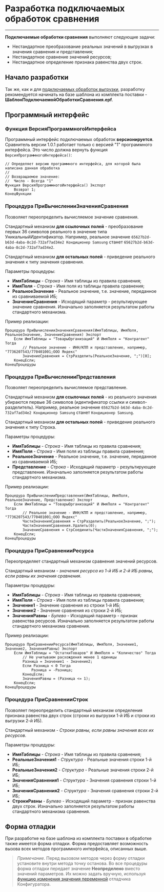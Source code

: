 # Разработка подключаемых обработок сравнения
---
**Подключаемые обработки сравнения** выполняют следующие задачи:

- Нестандартное преобразование реальных значений в выгрузках в значения сравнения и представления;
- Нестандартное сравнение значений ресурсов;
- Нестандартное определение признака равенства двух строк.

## Начало разработки
Так же, как и для [подключаемых обработок выгрузки](data-export-epf.md), разработку рекомендуется начинать на базе шаблона из комплекта поставки - **ШаблонПодключаемойОбработкиСравнения.epf**.

## Программный интерфейс
### Функция ВерсияПрограммногоИнтерфейса
Программный интерфейс подключаемых обработок **версионируется**. Сравнитель версии 1.0.1 работает только с версией "1" программного интерфейса. Это число должна вернуть функция `ВерсияПрограммногоИнтерфейса()`:

```
// Определяет версию программного интерфейса, для которой была написана данная обработка
// 
// Возвращаемое значение:
//  Число - Всегда "1"
Функция ВерсияПрограммногоИнтерфейса() Экспорт
	Возврат 1;
КонецФункции
```

### Процедура ПриВычисленииЗначенияСравнения
Позволяет переопределить вычисляемое значение сравнения.

Стандартный механизм **для ссылочных полей** - преобразование первых 36 символов реального в значение типа УникальныйИдентификатор. Например, реальное значение `65627b2d-b63d-4aba-8c2d-732af7ad34e2 Кондиционер Samsung` станет `65627b2d-b63d-4aba-8c2d-732af7ad34e2`.

Стандартный механизм **для остальных полей** - приведение реального значения к типу значения сравнения.

Параметры процедуры:

- **ИмяТаблицы** - _Строка_ - Имя таблицы из правила сравнения;
- **ИмяПоля** - _Строка_ - Имя поля из таблицы правила сравнения;
- **РеальноеЗначение** - Реальное значение, т.е. значение, переданное из сравниваемой ИБ;
- **ЗначениеСравнения** - Исходящий параметр - результирующее значение сравнения. Изначально заполняется результатом работы стандартного механизма.

Пример реализации:

```
Процедура ПриВычисленииЗначенияСравнения(ИмяТаблицы, ИмяПоля, РеальноеЗначение, ЗначениеСравнения) Экспорт
	Если ИмяТаблицы = "ТоварыОрганизаций" И ИмяПоля = "Контрагент" Тогда
        // Реальное значение - ИНН/КПП и представление, например, "7736207543/770401001;ООО Яндекс"
        ЗначениеСравнения = СтрРазделить(РеальноеЗначение, ";")[0];
    КонецЕсли;
КонецПроцедуры
```

### Процедура ПриВычисленииПредставления
Позволяет переопределить вычисляемое представление.

Стандартный механизм **для ссылочных полей** - из реального значения убираются первые 36 символов (идентификатор ссылки и символ-разделитель). Например, реальное значение `65627b2d-b63d-4aba-8c2d-732af7ad34e2 Кондиционер Samsung` станет `Кондиционер Samsung`.

Стандартный механизм **для остальных полей** - приведение реального значения к типу Строка.

Параметры процедуры:

- **ИмяТаблицы** - _Строка_ - Имя таблицы из правила сравнения;
- **ИмяПоля** - _Строка_ - Имя поля из таблицы правила сравнения;
- **РеальноеЗначение** - Реальное значение, т.е. значение, переданное из сравниваемой ИБ;
- **Представление** - _Строка_ - Исходящий параметр - результирующее представление. Изначально заполняется результатом работы стандартного механизма.

Пример реализации:

```
Процедура ПриВычисленииПредставления(ИмяТаблицы, ИмяПоля, РеальноеЗначение, Представление) Экспорт
	Если ИмяТаблицы = "ТоварыОрганизаций" И ИмяПоля = "Контрагент" Тогда
        // Реальное значение - ИНН/КПП и представление, например, "7736207543/770401001;ООО Яндекс"
        ЧастиЗначенияСравнения = СтрРазделить(РеальноеЗначение, ";");
        ЧастиЗначенияСравнения.Удалить(0);
        ЗначениеСравнения = СтрСоединить(ЧастиЗначенияСравнения, ";");
    КонецЕсли;
КонецПроцедуры
```
### Процедура ПриСравненииРесурса
Переопределяет стандартный механизм сравнения значений ресурсов.

Стандартный механизм - *значения ресурса из 1-й ИБ и 2-й ИБ равны, если равны их значения сравнения*.

Параметры процедуры:

- **ИмяТаблицы** - _Строка_ - Имя таблицы из правила сравнения;
- **ИмяПоля** - _Строка_ - Имя поля из таблицы правила сравнения;
- **Значение1** - Значение сравнения из строки 1-й ИБ;
- **Значение2** - Значение сравнения из строки 2-й ИБ;
- **ЗначенияРавны** - _Булево_ - Исходящий параметр - признак равенства ресурсов. Изначально заполняется результатом работы стандартного механизма сравнения.

Пример реализации:

```
Процедура ПриСравненииРесурса(ИмяТаблицы, ИмяПоля, Значение1, Значение2, ЗначенияРавны) Экспорт
	Если ИмяТаблицы = "ОстаткиТоваров" И ИмяПоля = "Количество" Тогда
        // Не учитываем расхождения менее 1 единицы
		Разница = Значение1 - Значение2;
		Если Разница < 0 Тогда
			Разница = -Разница;
		КонецЕсли;
		ЗначенияРавны = (Разница <= 1);
	КонецЕсли;
КонецПроцедуры
```
### Процедура ПриСравненииСтрок
Позволяет переопределить стандартный механизм определения признака равенства двух строк (строки из выгрузки 1-й ИБ и строки из выгрузки 2-й ИБ).

Стандартный механизм - *Строки равны, если равны значения всех их ресурсов*.

Параметры процедуры:

- **ИмяТаблицы** - _Строка_ - Имя таблицы из правила сравнения;
- **РеальныеЗначения1** - _Структура_ - Реальные значения строки 1-й ИБ;
- **РеальныеЗначения2** - _Структура_ - Реальные значения строки 2-й ИБ;
- **ЗначенияСравнения1** - _Структура_ - Значения сравнения строки 1-й ИБ;
- **ЗначенияСравнения2** - _Структура_ - Значения сравнения строки 2-й ИБ;
- **СтрокиРавны** - _Булево_ - Исходящий параметр - признак равенства двух строк. Изначально заполняется результатом работы стандартного механизма сравнения.

## Форма отладки
При разработке на базе шаблона из комплекта поставки в обработке также имеется форма отладки. Форма предоставляет возможность вызова всех методов программного интерфейса, описанных выше.

> *Примечание*. Перед вызовом методов через форму отладки установите внутри метода точку останова. Во все процедуры форма отладки передает значение **Неопределено** вместо значений параметров. Их можно задать вручную, используя [функцию изменения значения переменной](https://its.1c.ru/db/v8325doc/bookmark/dev/TI000001615) отладчика Конфигуратора.